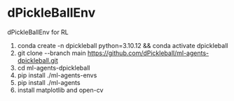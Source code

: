 # dPickleBallEnv
dPickleBallEnv for RL

1) conda create -n dpickleball python=3.10.12 && conda activate dpickleball
2) git clone --branch main https://github.com/dPickleball/ml-agents-dpickleball.git
3) cd ml-agents-dpickleball
4) pip install ./ml-agents-envs
5) pip install ./ml-agents
6) install matplotlib and open-cv
